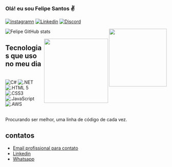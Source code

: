 
### Olá! eu sou Felipe Santos ✌️

[![instagramn](https://img.shields.io/badge/Instagram-E4405F?style=for-the-badge&logo=instagram&logoColor=white)](https://www.instagram.com)
[![Linkedin](https://img.shields.io/badge/LinkedIn-0077B5?style=for-the-badge&logo=linkedin&logoColor=white)](linkedin.com/in/santosfelipesantos/)
[![Discord](https://img.shields.io/badge/Discord-7289DA?style=for-the-badge&logo=discord&logoColor=white)](https://discord.com/channels/@me)


![Felipe GitHub stats](https://github-readme-stats.vercel.app/api?username=SNTFelipe&show_icons=true&theme=merko)
<img height="180em" src="https://github-readme-stats.vercel.app/api/top-langs/?username=SNTFelipe&layout=compact&theme=merko" data-canonical-src="https://github-readme-stats.vercel.app/api/top-langs/?username=SNTFelipe&layout=compact&theme=merko" align="right" style="max-width: 100%;">

<a target="_blank" rel="noopener noreferrer nofollow" href="https://raw.githubusercontent.com/MicaelliMedeiros/micaellimedeiros/master/image/computer-illustration.png"><img src="https://raw.githubusercontent.com/MicaelliMedeiros/micaellimedeiros/master/image/computer-illustration.png" width="200px" align="right" style="max-width: 100%;"></a>

## Tecnologias que uso no meu dia

<div style="display: inline_block"><br/>
<img align="center" alt="C#"src="https://img.shields.io/badge/C%23-239120?style=for-the-badge&logo=c-sharp&logoColor=white"/>
<img align="center" alt=".NET"src="https://img.shields.io/badge/.NET-5C2D91?style=for-the-badge&logo=.net&logoColor=white"/>
<img align="center" alt=".HTML 5"src="https://img.shields.io/badge/HTML5-E34F26?style=for-the-badge&logo=html5&logoColor=white"/>
<img align="center" alt=".CSS3"src="https://img.shields.io/badge/CSS3-1572B6?style=for-the-badge&logo=css3&logoColor=white"/>
<img align="center" alt=".JavaScript"src="https://img.shields.io/badge/JavaScript-323330?style=for-the-badge&logo=javascript&logoColor=F7DF1E"/>
<img align="center" alt=".AWS"src="https://img.shields.io/badge/Amazon_AWS-232F3E?style=for-the-badge&logo=amazon-aws&logoColor=white/">
</div><br/>

Procurando ser melhor, uma linha de código de cada vez.

## contatos
- [Email profissional para contato](santosfelipesantos@gmail.com) <br/>
- [Linkedin](https://www.linkedin.com/in/santosfelipesantos/)<br/>
- [Whatsapp](https://wa.me/559291309564)<br/>
